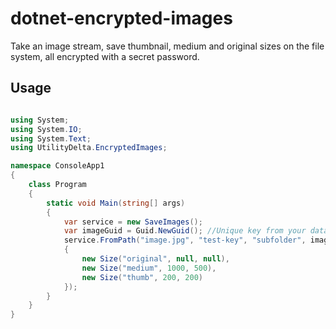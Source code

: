 # dotnet-encrypted-images
Take an image stream, save thumbnail, medium and original sizes on the file system, all encrypted with a secret password.

## Usage
```c#

using System;
using System.IO;
using System.Text;
using UtilityDelta.EncryptedImages;

namespace ConsoleApp1
{
    class Program
    {
        static void Main(string[] args)
        {
            var service = new SaveImages();
            var imageGuid = Guid.NewGuid(); //Unique key from your database
            service.FromPath("image.jpg", "test-key", "subfolder", imageGuid, new List<Size>
            {
                new Size("original", null, null),
                new Size("medium", 1000, 500),
                new Size("thumb", 200, 200)
            });
        }
    }
}

```
